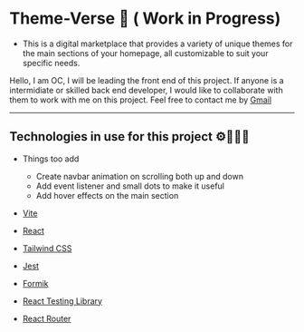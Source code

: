 # Theme-Verse 🌌 ( Work in Progress)
- This is a digital marketplace that provides a variety of unique themes for the main sections of your homepage, all customizable to suit your specific needs.

<!--
This is an open source project, so anyone can contribute just make sure you follow the [Code Of Conduct](Code_Of_Conduct.md)!
-->

Hello, I am OC, I will be leading the front end of this project. If anyone is a intermidiate or skilled back end developer, I would like to collaborate with them to work with me on this project.  Feel free to contact me by [Gmail](https://mail.google.com/mail/?view=cm&fs=1&to=chandankarom07@gmail.com)

--- 
## Technologies in use for this project ⚙️👨🏻‍💻
<!--
> Make sure to add the back end technologies you are using.
-->
- Things too add
   - Create navbar animation on scrolling both up and down
   - Add event listener and small dots to make it useful
   - Add hover effects on the main section

-  [Vite](https://vitejs.dev/)
-  [React](https://react.dev/)
-  [Tailwind CSS](https://tailwindcss.com/)
-  [Jest](https://jestjs.io/)
-  [Formik](https://formik.org/) 
-  [React Testing Library](https://testing-library.com/docs/react-testing-library/intro/)
-  [React Router](https://reactrouter.com/)
<!--
-  [Redux](https://redux.js.org/)
-  [Bootstrap](https://getbootstrap.com/) 



